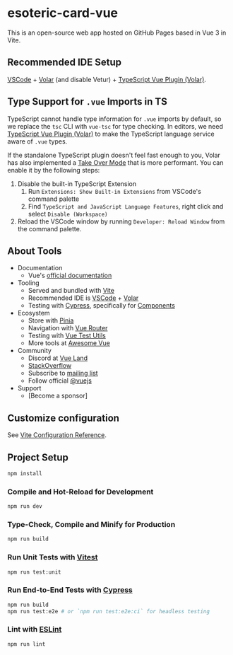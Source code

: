 # esoteric-card-vue

This is an open-source web app hosted on GitHub Pages based in Vue 3 in Vite.

## Recommended IDE Setup

[VSCode](https://code.visualstudio.com/) + [Volar](https://marketplace.visualstudio.com/items?itemName=Vue.volar) (and disable Vetur) + [TypeScript Vue Plugin (Volar)](https://marketplace.visualstudio.com/items?itemName=Vue.vscode-typescript-vue-plugin).

## Type Support for `.vue` Imports in TS

TypeScript cannot handle type information for `.vue` imports by default, so we replace the `tsc` CLI with `vue-tsc` for type checking. In editors, we need [TypeScript Vue Plugin (Volar)](https://marketplace.visualstudio.com/items?itemName=Vue.vscode-typescript-vue-plugin) to make the TypeScript language service aware of `.vue` types.

If the standalone TypeScript plugin doesn't feel fast enough to you, Volar has also implemented a [Take Over Mode](https://github.com/johnsoncodehk/volar/discussions/471#discussioncomment-1361669) that is more performant. You can enable it by the following steps:

1. Disable the built-in TypeScript Extension
    1) Run `Extensions: Show Built-in Extensions` from VSCode's command palette
    2) Find `TypeScript and JavaScript Language Features`, right click and select `Disable (Workspace)`
2. Reload the VSCode window by running `Developer: Reload Window` from the command palette.

## About Tools

- Documentation
  - Vue's [official documentation](https://vuejs.org)
- Tooling
  - Served and bundled with [Vite](https://vitejs.dev/guide/features.html)
  - Recommended IDE is [VSCode](https://code.visualstudio.com) + [Volar](https://github.com/johnsoncodehk/volar)
  - Testing with [Cypress](https://www.cypress.io/), specifically for [Components](https://on.cypress.io/component)
- Ecosystem
  - Store with [Pinia](https://pinia.vuejs.org/)
  - Navigation with [Vue Router](https://test-utils.vuejs.org/)
  - Testing with [Vue Test Utils](https://github.com/vuejs/devtools)
  - More tools at [Awesome Vue](https://github.com/vuejs/awesome-vue)
- Community
  - Discord at [Vue Land](https://chat.vuejs.org)
  - [StackOverflow](https://stackoverflow.com/questions/tagged/vue.js)
  - Subscribe to [mailing list](https://news.vuejs.org)
  - Follow official [@vuejs](https://twitter.com/vuejs)
- Support
  - [Become a sponsor]

## Customize configuration

See [Vite Configuration Reference](https://vitejs.dev/config/).

## Project Setup

```sh
npm install
```

### Compile and Hot-Reload for Development

```sh
npm run dev
```

### Type-Check, Compile and Minify for Production

```sh
npm run build
```

### Run Unit Tests with [Vitest](https://vitest.dev/)

```sh
npm run test:unit
```

### Run End-to-End Tests with [Cypress](https://www.cypress.io/)

```sh
npm run build
npm run test:e2e # or `npm run test:e2e:ci` for headless testing
```

### Lint with [ESLint](https://eslint.org/)

```sh
npm run lint
```
